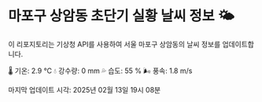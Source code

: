 
# 마포구 상암동 초단기 실황 날씨 정보 🌤️

이 리포지토리는 기상청 API를 사용하여 서울 마포구 상암동의 날씨 정보를 업데이트합니다. 

🌡️ 기온: 2.9 ℃
💧 강수량: 0 mm
💦 습도: 55 %
🌬️ 풍속: 1.8 m/s

마지막 업데이트 시각: 2025년 02월 13일 19시 08분    
